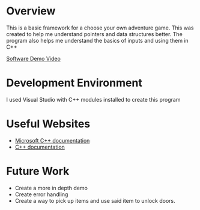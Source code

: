 # Overview

This is a basic framework for a choose your own adventure game. 
This was created to help me understand pointers and data structures better.
The program also helps me understand the basics of inputs and using them in C++

[Software Demo Video](https://youtu.be/xyD2cfwyDpE)

# Development Environment

I used Visual Studio with C++ modules installed to create this program 

# Useful Websites

- [Microsoft C++ documentation](https://learn.microsoft.com/en-us/cpp/cpp/?view=msvc-170)
- [C++ documentation](https://cplusplus.com/doc/)

# Future Work

- Create a more in depth demo
- Create error handling
- Create a way to pick up items and use said item to unlock doors.
